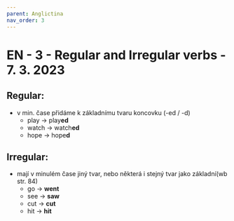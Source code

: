 ```yaml
---
parent: Anglictina
nav_order: 3
---
```

# EN - 3 - Regular and Irregular verbs - 7. 3. 2023
## Regular:
- v min. čase přidáme k základnímu tvaru koncovku (-ed / -d)
	- play -> play**ed**
	- watch -> watch**ed**
	- hope -> hope**d**

## Irregular:
- mají v minulém čase jiný tvar, nebo některá i stejný tvar jako základní(wb str. 84)
	- go -> **went**
	- see -> **saw**
	- cut -> **cut**
	- hit -> **hit**
